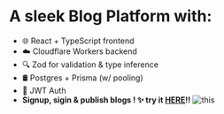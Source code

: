 # A sleek Blog Platform with:
- 🌐 React + TypeScript frontend
- ☁️ Cloudflare Workers backend
- 🔍 Zod for validation & type inference
- 🛢️ Postgres + Prisma (w/ pooling)
- 🔑 JWT Auth 
-  **Signup, sigin  & publish blogs ! ✨ try it [HERE](https://blog-chi-tan-50.vercel.app/signup)!!**
![this](https://github.com/user-attachments/assets/2ac97e8c-195d-4bea-8b1a-ab85ef51dc9d)

